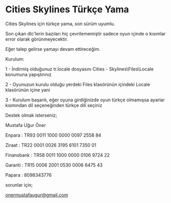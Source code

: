 # Cities Skylines Türkçe Yama
Cities Skylines için türkçe yama, son sürüm uyumlu.

Son çıkan dlc'lerin bazıları hiç çevrilememiştir sadece oyun içinde o kısımlar error olarak görünmeyecektir.

Eğer talep gelirse yamayı devam ettireceğim.


Kurulum:

1 - İndirmiş olduğunuz tr.locale dosyasını Cities - Skylines\Files\Locale konumuna yapıştırınız

2 - Oyunuzun kurulu olduğu yerdeki Files klasörünün içindeki Locale klasörünün içine yani

3 - Kurulum başarılı, eğer oyuna girdiğinizde oyun türkçe olmamışsa ayarlar kısmından dil seçeneğinden türkçe dili seçiniz


Destek olmak isterseniz;


Mustafa Uğur Öner

Enpara     : TR93 0011 1000 0000 0097 2558 84

Ziraat     : TR22 0001 0026 3195 6101 7350 01

Finansbank : TR58 0011 1000 0000 0106 9724 22

Garanti    : TR15 0006 2001 0530 0006 6475 43

Papara     : 8098343776


sorunlar için;

onermustafaugur@gmail.com
